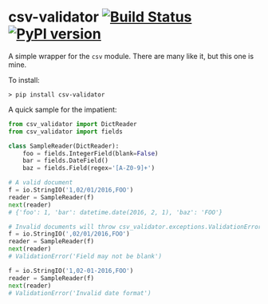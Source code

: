# csv-validator [![Build Status](https://travis-ci.org/csinchok/csv-validator.svg?branch=master)](https://travis-ci.org/csinchok/csv-validator) [![PyPI version](https://badge.fury.io/py/csv_validator.svg)](https://badge.fury.io/py/csv_validator)

A simple wrapper for the `csv` module. There are many like it, but this one is mine.

To install:

`> pip install csv-validator`

A quick sample for the impatient:

```python
from csv_validator import DictReader
from csv_validator import fields

class SampleReader(DictReader):
    foo = fields.IntegerField(blank=False)
    bar = fields.DateField()
    baz = fields.Field(regex='[A-Z0-9]+')

# A valid document
f = io.StringIO('1,02/01/2016,FOO')
reader = SampleReader(f)
next(reader)
# {'foo': 1, 'bar': datetime.date(2016, 2, 1), 'baz': 'FOO'}

# Invalid documents will throw csv_validator.exceptions.ValidationError
f = io.StringIO(',02/01/2016,FOO')
reader = SampleReader(f)
next(reader)
# ValidationError('Field may not be blank')

f = io.StringIO('1,02-01-2016,FOO')
reader = SampleReader(f)
next(reader)
# ValidationError('Invalid date format')
```